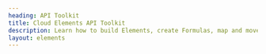 ```yaml
---
heading: API Toolkit
title: Cloud Elements API Toolkit
description: Learn how to build Elements, create Formulas, map and move data.
layout: elements
---
```

